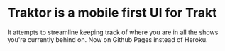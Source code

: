 # Traktor is a mobile first UI for Trakt

It  attempts to streamline keeping track of where you are in all the shows you're currently behind on. Now on Github Pages instead of Heroku.
